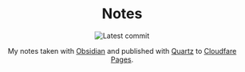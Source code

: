 <div align="center">

# Notes

![Latest commit](https://img.shields.io/github/last-commit/bborysenko/notes?style=flat)

My notes taken with [Obsidian](Topics/Obsidian.md) and published with [Quartz](Topics/Quartz.md) to [Cloudfare Pages](Topics/Cloudfare%20Pages.md).

</div>

